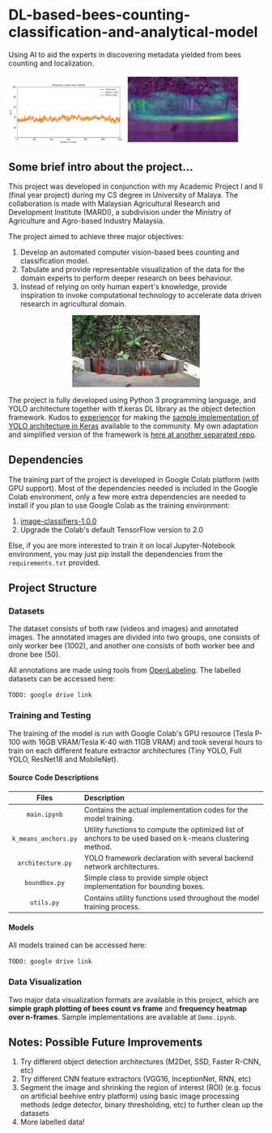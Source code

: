 # DL-based-bees-counting-classification-and-analytical-model
Using AI to aid the experts in discovering metadata yielded from bees counting and localization.

<img src="https://github.com/shinw97/DL-based-bees-counting-classification-and-analytical-model/blob/master/sample-count-graph.png" width="45%"/> <img src="https://github.com/shinw97/DL-based-bees-counting-classification-and-analytical-model/blob/master/sample-heatmap.png" width="45%"/>

## Some brief intro about the project...
This project was developed in conjunction with my Academic Project I and II (final year project) during my CS degree in University of Malaya. The collaboration is made with Malaysian Agricultural Research and Development Institute (MARDI), a subdivision under the Ministry of Agriculture and Agro-based Industry Malaysia. 

The project aimed to achieve three major objectives:

1. Develop an automated computer vision-based bees counting and classification model.
2. Tabulate and provide representable visualization of the data for the domain experts to perform deeper research on bees behaviour.
3. Instead of relying on only human expert's knowledge, provide inspiration to invoke computational technology to accelerate data driven research in agricultural domain.

<p align="center">
<img src="https://github.com/shinw97/DL-based-bees-counting-classification-and-analytical-model/blob/master/sample-detection.png" width="50%"/>
</p>

The project is fully developed using Python 3 programming language, and YOLO architecture together with tf.keras DL library as the object detection framework. Kudos to [experiencor](https://github.com/experiencor) for making the [sample implementation of YOLO architecture in Keras](https://github.com/experiencor/keras-yolo2) available to the community. My own adaptation and simplified version of the framework is [here at another separated repo](https://github.com/shinw97/simplified-yolo-in-keras).

## Dependencies
The training part of the project is developed in Google Colab platform (with GPU support). Most of the dependencies needed is included in the Google Colab environment, only a few more extra dependencies are needed to install if you plan to use Google Colab as the training environment:

1. [image-classifiers-1.0.0](https://pypi.org/project/image-classifiers/)
2. Upgrade the Colab's default TensorFlow version to 2.0

Else, if you are more interested to train it on local Jupyter-Notebook environment, you may just pip install the dependencies from the `requirements.txt` provided.

## Project Structure
### Datasets
The dataset consists of both raw (videos and images) and annotated images. The annotated images are divided into two groups, one consists of only worker bee (1002), and another one consists of both worker bee and drone bee (50). 

All annotations are made using tools from [OpenLabeling](https://github.com/Cartucho/OpenLabeling). The labelled datasets can be accessed here:

`TODO: google drive link`

### Training and Testing
The training of the model is run with Google Colab's GPU resource (Tesla P-100 with 16GB VRAM/Tesla K-40 with 11GB VRAM) and took several hours to train on each different feature extractor architectures (Tiny YOLO, Full YOLO, ResNet18 and MobileNet). 

#### Source Code Descriptions

| Files           | Description |
|:-------------:| :------------------------------------------|
| `main.ipynb` | Contains the actual implementation codes for the model training. |
| `k_means_anchors.py`| Utility functions to compute the optimized list of anchors to be used based on k-means clustering method. |
| `architecture.py` | YOLO framework declaration with several backend network architectures. |
| `boundbox.py` | Simple class to provide simple object implementation for bounding boxes. |
| `utils.py` | Contains utility functions used throughout the model training process. |


#### Models
All models trained can be accessed here:

`TODO: google drive link`

### Data Visualization
Two major data visualization formats are available in this project, which are **simple graph plotting of bees count vs frame** and **frequency heatmap over n-frames**. Sample implementations are available at `Demo.ipynb`.

## Notes: Possible Future Improvements

1. Try different object detection architectures (M2Det, SSD, Faster R-CNN, etc)
2. Try different CNN feature extractors (VGG16, InceptionNet, RNN, etc)
3. Segment the image and shrinking the region of interest (ROI) (e.g. focus on artificial beehive entry platform) using basic image processing methods (edge detector, binary thresholding, etc) to further clean up the datasets
4. More labelled data!
